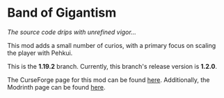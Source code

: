 # Band of Gigantism
*The source code drips with unrefined vigor...*

This mod adds a small number of curios, with a primary focus on scaling the player with Pehkui.

This is the **1.19.2** branch. Currently, this branch's release version is **1.2.0**.

The CurseForge page for this mod can be found [here](https://www.curseforge.com/minecraft/mc-mods/band-of-gigantism). 
Additionally, the Modrinth page can be found [here](https://modrinth.com/mod/bog).
